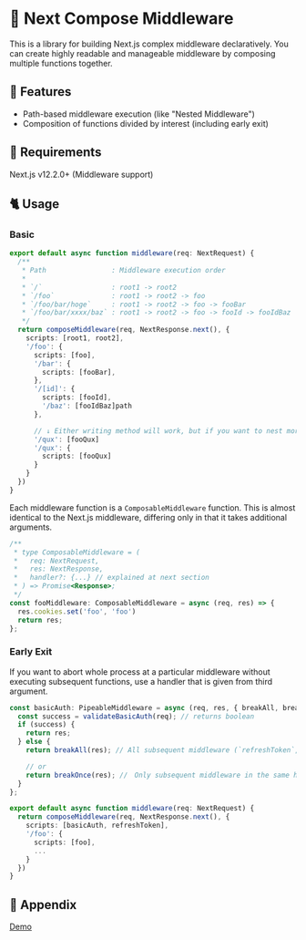 # 🧵 Next Compose Middleware

This is a library for building Next.js complex middleware declaratively.
You can create highly readable and manageable middleware by composing multiple functions together.

## 🌟 Features
- Path-based middleware execution (like "Nested Middleware")
- Composition of functions divided by interest (including early exit)

## 🔏 Requirements
Next.js v12.2.0+ (Middleware support)

## 🐈 Usage

### Basic
```ts
export default async function middleware(req: NextRequest) {
  /**
   * Path                : Middleware execution order
   * 
   * `/`                 : root1 -> root2
   * `/foo`              : root1 -> root2 -> foo
   * `/foo/bar/hoge`     : root1 -> root2 -> foo -> fooBar
   * `/foo/bar/xxxx/baz` : root1 -> root2 -> foo -> fooId -> fooIdBaz
   */
  return composeMiddleware(req, NextResponse.next(), {
    scripts: [root1, root2],
    '/foo': {
      scripts: [foo],
      '/bar': {
        scripts: [fooBar], 
      },
      '/[id]': {
        scripts: [fooId],
        '/baz': [fooIdBaz]path
      },

      // ↓ Either writing method will work, but if you want to nest more, you have to write it in the Object
      '/qux': [fooQux]
      '/qux': {
        scripts: [fooQux]
      }
    }
  })
}
```

Each middleware function is a `ComposableMiddleware` function.
This is almost identical to the Next.js middleware, differing only in that it takes additional arguments.

```ts
/**
 * type ComposableMiddleware = (
 *   req: NextRequest,
 *   res: NextResponse,
 *   handler?: {...} // explained at next section
 * ) => Promise<Response>;
 */
const fooMiddleware: ComposableMiddleware = async (req, res) => {
  res.cookies.set('foo', 'foo')
  return res;
};
```


### Early Exit
If you want to abort whole process at a particular middleware without executing subsequent functions, use a handler that is given from third argument.

```ts
const basicAuth: PipeableMiddleware = async (req, res, { breakAll, breakOnce }) => {
  const success = validateBasicAuth(req); // returns boolean
  if (success) {
    return res;
  } else {
    return breakAll(res); // All subsequent middleware (`refreshToken`, `foo` and others) will not be executed !!

    // or
    return breakOnce(res); //　Only subsequent middleware in the same hierarchy (`refreshToken`) will not be executed (`foo` will be executed).
  }
};

export default async function middleware(req: NextRequest) {
  return composeMiddleware(req, NextResponse.next(), {
    scripts: [basicAuth, refreshToken],
    '/foo': {
      scripts: [foo],
      ...
    }
  })
}
```


## 📖 Appendix
[Demo](https://codesandbox.io/s/next-pipe-middleware-w9rvlh?file=/middleware.ts)
